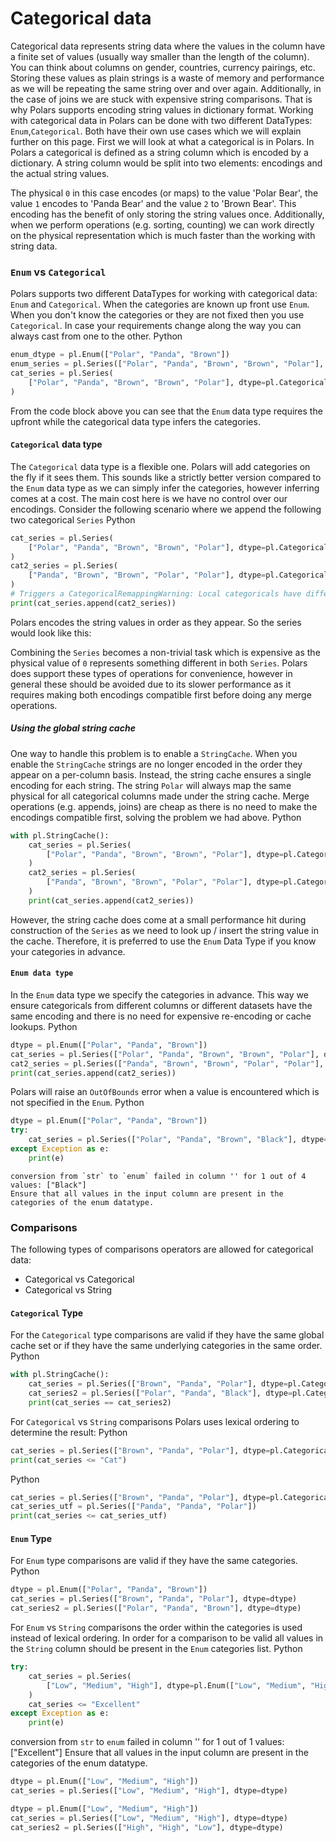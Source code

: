 # Categorical data
Categorical data represents string data where the values in the column have a finite set of values (usually way smaller than the length of the column). You can think about columns on gender, countries, currency pairings, etc. Storing these values as plain strings is a waste of memory and performance as we will be repeating the same string over and over again. Additionally, in the case of joins we are stuck with expensive string comparisons.
That is why Polars supports encoding string values in dictionary format. Working with categorical data in Polars can be done with two different DataTypes: `Enum`,`Categorical`. Both have their own use cases which we will explain further on this page.
First we will look at what a categorical is in Polars.
In Polars a categorical is defined as a string column which is encoded by a dictionary. A string column would be split into two elements: encodings and the actual string values.

The physical `0` in this case encodes (or maps) to the value 'Polar Bear', the value `1` encodes to 'Panda Bear' and the value `2` to 'Brown Bear'. This encoding has the benefit of only storing the string values once. Additionally, when we perform operations (e.g. sorting, counting) we can work directly on the physical representation which is much faster than the working with string data.
### `Enum` vs `Categorical`
Polars supports two different DataTypes for working with categorical data: `Enum` and `Categorical`. When the categories are known up front use `Enum`. When you don't know the categories or they are not fixed then you use `Categorical`. In case your requirements change along the way you can always cast from one to the other.
 Python
```python
enum_dtype = pl.Enum(["Polar", "Panda", "Brown"])
enum_series = pl.Series(["Polar", "Panda", "Brown", "Brown", "Polar"], dtype=enum_dtype)
cat_series = pl.Series(
    ["Polar", "Panda", "Brown", "Brown", "Polar"], dtype=pl.Categorical
)
```

From the code block above you can see that the `Enum` data type requires the upfront while the categorical data type infers the categories.
#### `Categorical` data type
The `Categorical` data type is a flexible one. Polars will add categories on the fly if it sees them. This sounds like a strictly better version compared to the `Enum` data type as we can simply infer the categories, however inferring comes at a cost. The main cost here is we have no control over our encodings.
Consider the following scenario where we append the following two categorical `Series`
 Python
```python
cat_series = pl.Series(
    ["Polar", "Panda", "Brown", "Brown", "Polar"], dtype=pl.Categorical
)
cat2_series = pl.Series(
    ["Panda", "Brown", "Brown", "Polar", "Polar"], dtype=pl.Categorical
)
# Triggers a CategoricalRemappingWarning: Local categoricals have different encodings, expensive re-encoding is done
print(cat_series.append(cat2_series))
```

Polars encodes the string values in order as they appear. So the series would look like this:

Combining the `Series` becomes a non-trivial task which is expensive as the physical value of `0` represents something different in both `Series`. Polars does support these types of operations for convenience, however in general these should be avoided due to its slower performance as it requires making both encodings compatible first before doing any merge operations.
##### Using the global string cache
One way to handle this problem is to enable a `StringCache`. When you enable the `StringCache` strings are no longer encoded in the order they appear on a per-column basis. Instead, the string cache ensures a single encoding for each string. The string `Polar` will always map the same physical for all categorical columns made under the string cache.
Merge operations (e.g. appends, joins) are cheap as there is no need to make the encodings compatible first, solving the problem we had above.
 Python
```python
with pl.StringCache():
    cat_series = pl.Series(
        ["Polar", "Panda", "Brown", "Brown", "Polar"], dtype=pl.Categorical
    )
    cat2_series = pl.Series(
        ["Panda", "Brown", "Brown", "Polar", "Polar"], dtype=pl.Categorical
    )
    print(cat_series.append(cat2_series))
```

However, the string cache does come at a small performance hit during construction of the `Series` as we need to look up / insert the string value in the cache. Therefore, it is preferred to use the `Enum` Data Type if you know your categories in advance.
#### `Enum data type`
In the `Enum` data type we specify the categories in advance. This way we ensure categoricals from different columns or different datasets have the same encoding and there is no need for expensive re-encoding or cache lookups.
 Python
```python
dtype = pl.Enum(["Polar", "Panda", "Brown"])
cat_series = pl.Series(["Polar", "Panda", "Brown", "Brown", "Polar"], dtype=dtype)
cat2_series = pl.Series(["Panda", "Brown", "Brown", "Polar", "Polar"], dtype=dtype)
print(cat_series.append(cat2_series))
```

Polars will raise an `OutOfBounds` error when a value is encountered which is not specified in the `Enum`.
 Python
```python
dtype = pl.Enum(["Polar", "Panda", "Brown"])
try:
    cat_series = pl.Series(["Polar", "Panda", "Brown", "Black"], dtype=dtype)
except Exception as e:
    print(e)
```

```
conversion from `str` to `enum` failed in column '' for 1 out of 4 values: ["Black"]
Ensure that all values in the input column are present in the categories of the enum datatype.
```
### Comparisons
The following types of comparisons operators are allowed for categorical data:
* Categorical vs Categorical
* Categorical vs String
#### `Categorical` Type
For the `Categorical` type comparisons are valid if they have the same global cache set or if they have the same underlying categories in the same order.
 Python
```python
with pl.StringCache():
    cat_series = pl.Series(["Brown", "Panda", "Polar"], dtype=pl.Categorical)
    cat_series2 = pl.Series(["Polar", "Panda", "Black"], dtype=pl.Categorical)
    print(cat_series == cat_series2)
```

For `Categorical` vs `String` comparisons Polars uses lexical ordering to determine the result:
 Python
```python
cat_series = pl.Series(["Brown", "Panda", "Polar"], dtype=pl.Categorical)
print(cat_series <= "Cat")
```

 Python
```python
cat_series = pl.Series(["Brown", "Panda", "Polar"], dtype=pl.Categorical)
cat_series_utf = pl.Series(["Panda", "Panda", "Polar"])
print(cat_series <= cat_series_utf)
```

#### `Enum` Type
For `Enum` type comparisons are valid if they have the same categories.
 Python
```python
dtype = pl.Enum(["Polar", "Panda", "Brown"])
cat_series = pl.Series(["Brown", "Panda", "Polar"], dtype=dtype)
cat_series2 = pl.Series(["Polar", "Panda", "Brown"], dtype=dtype)
```

For `Enum` vs `String` comparisons the order within the categories is used instead of lexical ordering. In order for a comparison to be valid all values in the `String` column should be present in the `Enum` categories list.
 Python
```python
try:
    cat_series = pl.Series(
        ["Low", "Medium", "High"], dtype=pl.Enum(["Low", "Medium", "High"])
    )
    cat_series <= "Excellent"
except Exception as e:
    print(e)
```
conversion from `str` to `enum` failed in column '' for 1 out of 1 values: ["Excellent"]
Ensure that all values in the input column are present in the categories of the enum datatype.

```python
dtype = pl.Enum(["Low", "Medium", "High"])
cat_series = pl.Series(["Low", "Medium", "High"], dtype=dtype)
```

```python
dtype = pl.Enum(["Low", "Medium", "High"])
cat_series = pl.Series(["Low", "Medium", "High"], dtype=dtype)
cat_series2 = pl.Series(["High", "High", "Low"], dtype=dtype)
```
